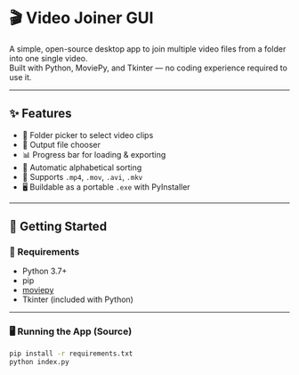 # 🎬 Video Joiner GUI

A simple, open-source desktop app to join multiple video files from a folder into one single video.  
Built with Python, MoviePy, and Tkinter — no coding experience required to use it.

---

## ✨ Features

- 📂 Folder picker to select video clips
- 💾 Output file chooser
- 📊 Progress bar for loading & exporting
- 🧠 Automatic alphabetical sorting
- 🔧 Supports `.mp4`, `.mov`, `.avi`, `.mkv`
- 🖥️ Buildable as a portable `.exe` with PyInstaller

---

## 🚀 Getting Started

### 🔧 Requirements

- Python 3.7+
- pip
- [moviepy](https://pypi.org/project/moviepy/)
- Tkinter (included with Python)

---

### 🖥️ Running the App (Source)

```bash
pip install -r requirements.txt
python index.py

